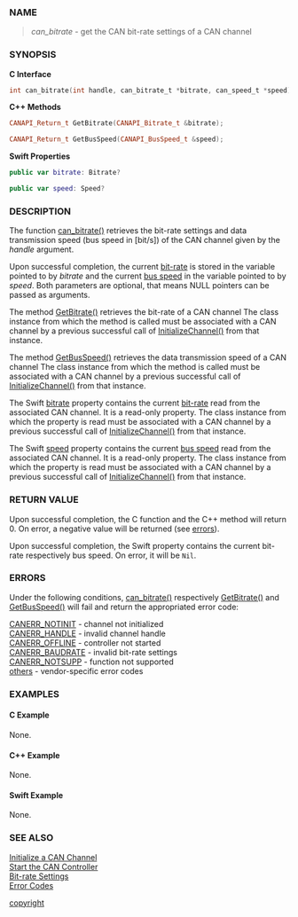 ### NAME

> *can_bitrate* - get the CAN bit-rate settings of a CAN channel

### SYNOPSIS

<a id="can_bitrate"></a>
**C Interface**
```C
int can_bitrate(int handle, can_bitrate_t *bitrate, can_speed_t *speed);
```
<a id="GetBitrate"></a>
<a id="GetBusSpeed"></a>
**C++ Methods**
```C++
CANAPI_Return_t GetBitrate(CANAPI_Bitrate_t &bitrate);

CANAPI_Return_t GetBusSpeed(CANAPI_BusSpeed_t &speed);
```
<a id="var_bitrate"></a>
<a id="var_speed"></a>
**Swift Properties**
```Swift
public var bitrate: Bitrate?

public var speed: Speed?
```

### DESCRIPTION

The function [can_bitrate()](#can_bitrate) retrieves the bit-rate settings and data transmission speed (bus speed in [bit/s]) of the CAN channel given by the *handle* argument.

Upon successful completion, the current [bit-rate](/reference/bitrate_settings#can_bitrate_t) is stored in the variable pointed to by *bitrate*
and the current [bus speed](/reference/bitrate_settings#can_speed_t) in the variable pointed to by *speed*.
Both parameters are optional, that means NULL pointers can be passed as arguments. 

The method [GetBitrate()](#getbitrate) retrieves the bit-rate of a CAN channel
The class instance from which the method is called must be associated with a CAN channel by a previous successful call of [InitializeChannel()](/reference/can_init#initializechannel) from that instance.

The method [GetBusSpeed()](#getbusspeed) retrieves the data transmission speed of a CAN channel
The class instance from which the method is called must be associated with a CAN channel by a previous successful call of [InitializeChannel()](/reference/can_init#initializechannel) from that instance.

The Swift [bitrate](#var_bitrate) property contains the current [bit-rate](/reference/bitrate_settings#struct_bitrate) read from the associated CAN channel.
It is a read-only property.
The class instance from which the property is read must be associated with a CAN channel by a previous successful call of [InitializeChannel()](/reference/can_init#initializechannel) from that instance.

The Swift [speed](#var_speed) property contains the current [bus speed](reference/bitrate_settings#struct_speed) read from the associated CAN channel.
It is a read-only property.
The class instance from which the property is read must be associated with a CAN channel by a previous successful call of [InitializeChannel()](/reference/can_init#initializechannel) from that instance.

### RETURN VALUE

Upon successful completion, the C function and the C++ method will return 0. On error, a negative value will be returned (see [errors](#errors)).

Upon successful completion, the Swift property contains the current bit-rate respectively bus speed. On error, it will be `Nil`.

### ERRORS

Under the following conditions, [can_bitrate()](#can_bitrate) respectively [GetBitrate()](#getbitrate) and [GetBusSpeed()](#getbusspeed) will fail and return the appropriated error code:

[CANERR_NOTINIT](/reference/error_codes#error_notinit)   - channel not initialized \
[CANERR_HANDLE](/reference/error_codes#error_handle)     - invalid channel handle \
[CANERR_OFFLINE](/reference/error_codes#error_offline)   - controller not started \
[CANERR_BAUDRATE](/reference/error_codes#error_baudrate) - invalid bit-rate settings \
[CANERR_NOTSUPP](/reference/error_codes#error_notsupp)   - function not supported \
[others](/reference/error_codes#error_vendor)            - vendor-specific error codes

### EXAMPLES

#### C Example

None.

#### C++ Example

None.

#### Swift Example

None.

### SEE ALSO

[Initialize a CAN Channel](/reference/can_init#name) \
[Start the CAN Controller](/reference/can_start#name) \
[Bit-rate Settings](/reference/bitrate_settings#name) \
[Error Codes](/reference/error_codes#name)


[copyright](../copyright.md ':include')